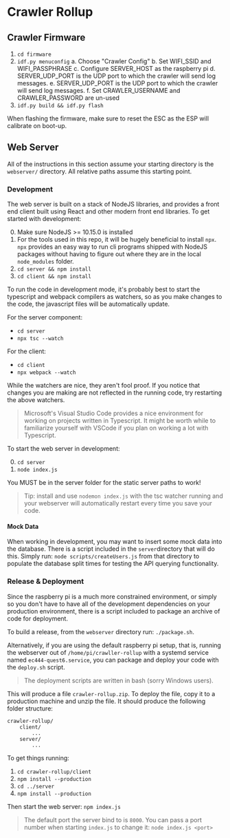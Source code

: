 # Crawler Rollup

## Crawler Firmware

1. `cd firmware`
2. `idf.py menuconfig`
    a. Choose "Crawler Config"
    b. Set WIFI_SSID and WIFI_PASSPHRASE
    c. Configure SERVER_HOST as the raspberry pi
    d. SERVER_UDP_PORT is the UDP port to which the crawler will send log messages.
    e. SERVER_UDP_PORT is the UDP port to which the crawler will send log messages.
    f. Set CRAWLER_USERNAME and CRAWLER_PASSWORD are un-used
3. `idf.py build && idf.py flash`

When flashing the firmware, make sure to reset the ESC as the ESP will calibrate
on boot-up.

## Web Server

All of the instructions in this section assume your starting directory is the
`webserver/` directory. All relative paths assume this starting point.

### Development

The web server is built on a stack of NodeJS libraries, and provides a front end
client built using React and other modern front end libraries. To get started
with development:

0. Make sure NodeJS >= 10.15.0 is installed
1. For the tools used in this repo, it will be hugely beneficial to install
   `npx`. `npx` provides an easy way to run cli programs shipped with NodeJS
   packages without having to figure out where they are in the local
   `node_modules` folder.
2. `cd server && npm install`
3. `cd client && npm install`

To run the code in development mode, it's probably best to start the typescript
and webpack compilers as watchers, so as you make changes to the code, the
javascript files will be automatically update.

For the server component:
* `cd server`
* `npx tsc --watch`

For the client:
* `cd client`
* `npx webpack --watch`

While the watchers are nice, they aren't fool proof. If you notice that changes
you are making are not reflected in the running code, try restarting the above
watchers.

> Microsoft's Visual Studio Code provides a nice environment for working on
> projects written in Typescript. It might be worth while to familiarize
> yourself with VSCode if you plan on working a lot with Typescript.


To start the web server in development:

0. `cd server`
1. `node index.js`

You MUST be in the server folder for the static server paths to work!

> Tip: install and use `nodemon index.js` with the tsc watcher running and your
> webserver will automatically restart every time you save your code.

#### Mock Data

When working in development, you may want to insert some mock data into the
database. There is a script included in the `server`directory that will do this.
Simply run: `node scripts/createUsers.js` from that directory to populate the
database split times for testing the API querying functionality.


### Release & Deployment

Since the raspberry pi is a much more constrained environment, or simply so you
don't have to have all of the development dependencies on your production
environment, there is a script included to package an archive of code for
deployment.

To build a release, from the `webserver` directory run: `./package.sh`.

Alternatively, if you are using the default raspberry pi setup, that is, running
the webserver out of `/home/pi/crawller-rollup` with a systemd service named
`ec444-quest6.service`, you can package and deploy your code with the
`deploy.sh` script.

> The deployment scripts are written in bash (sorry Windows users).

This will produce a file `crawler-rollup.zip`. To deploy the file, copy it to a
production machine and unzip the file.  It should produce the following folder
structure:

```
crawler-rollup/
    client/
        ...
    server/
        ...
```

To get things running:

1. `cd crawler-rollup/client`
2. `npm install --production`
3. `cd ../server`
4. `npm install --production`

Then start the web server: `npm index.js`

> The default port the server bind to is `8000`. You can pass a port number when
> starting `index.js` to change it: `node index.js <port>`
